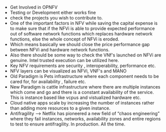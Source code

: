 * Get Involved in OPNFV
* Testing or Development either works fine
* check the projects you wish to contribute to.
* One of the important factors in NFV while saving the capital expense is to make sure that if the NFVi is able to provide expected performance out of software network functions which replaces hardware network functions, else the whole concept of NFVi is eroded.
* Which means basically we should close the price performance gap between NFVi and hardware network functions.  
* Also there should be some way to check the VNf's launched on NFVi are genuine. Intel trusted execution can be utilized here.
* Key NFV requirements are security , interoperability, performance etc.
* NFV layers can be visualized as NFVi, VNF's and MANO
* Old Paradigm is Pets infrastructure where each component needs to be cared for, for availability , failure etc. 
* New Paradigm is cattle infrastructure where there are multiple instances which come and go and there is a constant availability of the service. This is instance based like vcpus and vistualized hardware etc.
* Cloud native apps scale by increasing the number of instances rather than adding more resources to a given instance.
* Antifragility  --> Netflix has pioneered a new field of “chaos engineering” where they fail instances, networks, availability zones and entire regions to test to ensure antifragility. In production. All the time.

